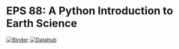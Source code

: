 # EPS 88: A Python Introduction to Earth Science

[![Binder](https://mybinder.org/badge_logo.svg)](https://mybinder.org/v2/gh/ds-connectors/EPS-88/master)
[![Datahub](https://img.shields.io/badge/Launch-UCB%20Datahub-blue.svg)](http://datahub.berkeley.edu/user-redirect/interact?account=ds-connectors&repo=EPS-88&branch=master&path=Fall_2019
)

